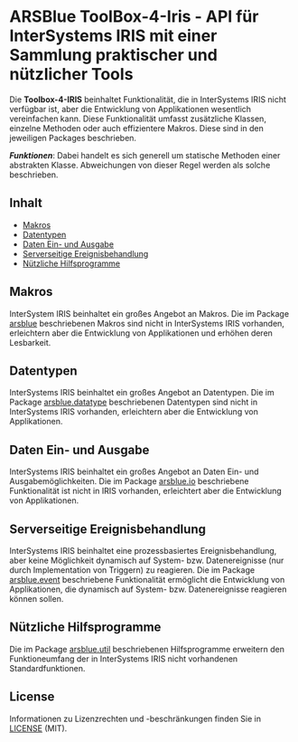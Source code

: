 # ARSBlue ToolBox-4-Iris - API für InterSystems IRIS mit einer Sammlung praktischer und nützlicher Tools

Die **Toolbox-4-IRIS** beinhaltet Funktionalität, die in InterSystems IRIS nicht verfügbar ist, aber die Entwicklung von Applikationen wesentlich vereinfachen kann. Diese Funktionalität umfasst zusätzliche Klassen, einzelne Methoden oder auch effizientere Makros. Diese sind  in den jeweiligen Packages beschrieben.

**_Funktionen_**: Dabei handelt es sich generell um statische Methoden einer abstrakten Klasse. Abweichungen von dieser Regel werden als solche beschrieben.

## Inhalt

- [Makros](#makros)
- [Datentypen](#datentypen)
- [Daten Ein- und Ausgabe](#daten-ein--und-ausgabe)
- [Serverseitige Ereignisbehandlung](#serverseitige-ereignisbehandlung)
- [Nützliche Hilfsprogramme](#n%C3%BCtzliche-hilfsprogramme)

## Makros

InterSystem IRIS beinhaltet ein großes Angebot an Makros. Die im Package [arsblue](./arsblue) beschriebenen Makros sind nicht in InterSystems IRIS vorhanden, erleichtern aber die Entwicklung von Applikationen und erhöhen deren Lesbarkeit.

## Datentypen

InterSystems IRIS beinhaltet ein großes Angebot an Datentypen. Die im Package [arsblue.datatype](./arsblue/datatype) beschriebenen Datentypen sind nicht in InterSystems IRIS vorhanden, erleichtern aber die Entwicklung von Applikationen.

## Daten Ein- und Ausgabe

InterSystems IRIS beinhaltet ein großes Angebot an Daten Ein- und Ausgabemöglichkeiten. Die im Package [arsblue.io](./arsblue/io) beschriebene Funktionalität ist nicht in IRIS vorhanden, erleichtert aber die Entwicklung von Applikationen.

## Serverseitige Ereignisbehandlung

InterSystems IRIS beinhaltet eine prozessbasiertes Ereignisbehandlung, aber keine Möglichkeit dynamisch auf System- bzw. Datenereignisse (nur durch Implementation von Triggern) zu reagieren. Die im Package [arsblue.event](./arsblue/event) beschriebene Funktionalität ermöglicht die Entwicklung von Applikationen, die dynamisch auf System- bzw. Datenereignisse reagieren können sollen.

## Nützliche Hilfsprogramme

Die im Package [arsblue.util](./arsblue/util) beschriebenen Hilfsprogramme erweitern den Funktioneumfang der in InterSystems IRIS nicht vorhandenen Standardfunktionen.

## License ##

Informationen zu Lizenzrechten und -beschränkungen finden Sie in [LICENSE](./LICENSE) (MIT).
